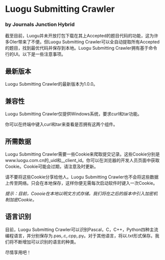 # Luogu Submitting Crawler
### by Journals Junction Hybrid
截至目前，Luogu并未开放打包下载在其上Accepted的题目代码的功能，这为许多OIer带来了不便。但Luogu Submitting Crawler可以全自动提取所有Accepted的题目，找到最优代码并保存到本地。Luogu Submitting Crawler拥有基于命令行的UI。以下是一些注意事项。
## 最新版本
Luogu Submitting Crawler的最新版本为1.0.0。
## 兼容性
Luogu Submitting Crawler仅提供Windows系统，要求curl和tar功能。

你可以在终端中键入curl和tar来查看是否拥有这两个组件。
## 所需数据
Luogu Submitting Crawler需要一些Cookie来爬取提交记录。这些Cookie分别是www.luogu.com.cn的_uid和__client_id。你可以在浏览器的开发人员页面中获取Cookie。Cookie可能会过期，请注意及时更新。

请不要将这些Cookie分享给他人。Luogu Submitting Crawler也不会将这些数据上传至网络。只会在本地保存，这样你便无需每次启动软件时键入一次Cookie。

*提示：目前，Coooie在本地以明文方式存储。我们将在之后的版本中引入加密机制加密Cookie。*

## 语言识别
目前，Luogu Submitting Crawler可以识别Pascal，C，C++，Python四种主流编程语言，并分别保存为.pas,.c,.cpp,.py。对于其他语言，将以.txt形式保存。我们将不断增加可以识别的语言的种类。

尽情享用吧！
